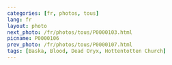 ```yaml
---
categories: [fr, photos, tous]
lang: fr
layout: photo
next_photo: /fr/photos/tous/P0000103.html
picname: P0000106
prev_photo: /fr/photos/tous/P0000107.html
tags: [Baska, Blood, Dead Oryx, Hottentotten Church]
---
```

